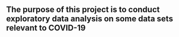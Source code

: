 ## The purpose of this project is to conduct exploratory data analysis on some data sets relevant to COVID-19